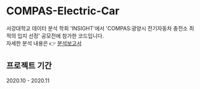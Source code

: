 # COMPAS-Electric-Car
서강대학교 데이터 분석 학회 'INSIGHT'에서 'COMPAS:광양시 전기자동차 충전소 최적의 입지 선정' 공모전에 참가한 코드입니다.  
자세한 분석 내용은 👉 [분석보고서](https://github.com/hngyb/COMPAS-Electric-Car/blob/master/분석보고서.pdf)
## 프로젝트 기간
2020.10 - 2020.11

